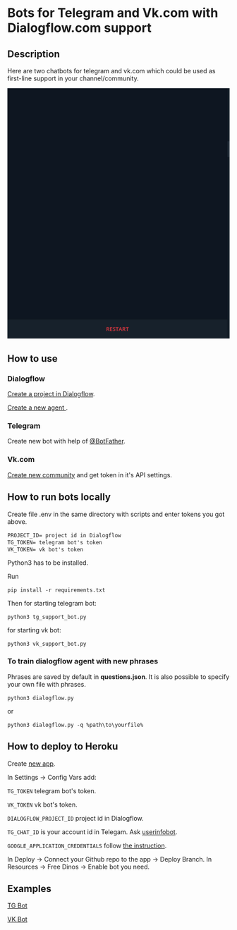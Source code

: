 # Bots for Telegram and Vk.com with Dialogflow.com support

## Description
Here are two chatbots for telegram and vk.com which could be used as first-line support in your channel/community.

![](https://raw.githubusercontent.com/ivanyandunen/dvmn_support_bot/master/gifs/demo_tg_bot.gif)


## How to use
### Dialogflow
[Create a project in Dialogflow](https://cloud.google.com/dialogflow/docs/quick/setup).

[Create a new agent ](https://cloud.google.com/dialogflow/docs/quick/build-agent).

### Telegram
Create new bot with help of [@BotFather](https://t.me/BotFather).

### Vk.com
[Create new community](https://vk.com/groups?tab=admin) and get token in it's API settings.

## How to run bots locally
Create file .env in the same directory with scripts and enter tokens you got above.
```
PROJECT_ID= project id in Dialogflow
TG_TOKEN= telegram bot's token
VK_TOKEN= vk bot's token
```
Python3 has to be installed.

Run
```
pip install -r requirements.txt
```
Then for starting telegram bot:
```
python3 tg_support_bot.py
```
for starting vk bot:
```
python3 vk_support_bot.py
```

### To train dialogflow agent with new phrases
Phrases are saved by default in **questions.json**. It is also possible to specify your own file with phrases.
```
python3 dialogflow.py
```
or
```
python3 dialogflow.py -q %path\to\yourfile%
```

## How to deploy to Heroku
Create [new app](https://dashboard.heroku.com/new-app).

In Settings -> Config Vars add:

``TG_TOKEN`` telegram bot's token.

``VK_TOKEN`` vk bot's token.

``DIALOGFLOW_PROJECT_ID`` project id in Dialogflow.

``TG_CHAT_ID`` is your account id in Telegam. Ask [userinfobot](https://t.me/userinfobot).

``GOOGLE_APPLICATION_CREDENTIALS`` follow [the instruction](https://github.com/gerywahyunugraha/heroku-google-application-credentials-buildpack
).

In Deploy -> Connect your Github repo to the app -> Deploy Branch.
In Resources -> Free Dinos -> Enable bot you need.

## Examples

[TG Bot](https://t.me/dvmn_support_bot)

[VK Bot](https://vk.com/im?media=&sel=-196643932)
